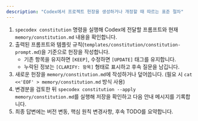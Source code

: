 ```yaml
---
description: "Codex에서 프로젝트 헌장을 생성하거나 개정할 때 따르는 표준 절차"
---
```


1. `specodex constitution` 명령을 실행해 Codex에 전달할 프롬프트와 현재 `memory/constitution.md` 내용을 확인합니다.
2. 출력된 프롬프트와 템플릿 규칙(`templates/constitution/constitution-prompt.md`)을 기준으로 헌장을 작성합니다.
   - 기존 항목을 유지하면 `[KEEP]`, 수정하면 `[UPDATE]` 태그를 유지합니다.
   - 누락된 정보는 `[CLARIFY: 항목]` 형태로 표시하고 후속 질문을 남깁니다.
3. 새로운 헌장을 `memory/constitution.md`에 작성하거나 덮어씁니다. (필요 시 `cat <<'EOF' > memory/constitution.md` 방식 사용)
4. 변경분을 검토한 뒤 `specodex constitution --apply memory/constitution.md`를 실행해 저장을 확인하고 다음 안내 메시지를 기록합니다.
5. 최종 답변에는 버전 변동, 핵심 원칙 변경사항, 후속 TODO를 요약합니다.
